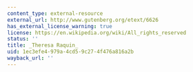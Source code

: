 ```yaml
---
content_type: external-resource
external_url: http://www.gutenberg.org/etext/6626
has_external_license_warning: true
license: https://en.wikipedia.org/wiki/All_rights_reserved
status: ''
title: _Theresa Raquin_
uid: 1ec3efe4-979a-4cd5-9c27-4f476a816a2b
wayback_url: ''
---
```

